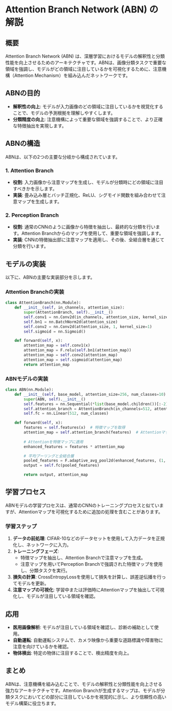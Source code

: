 # Attention Branch Network (ABN) の解説

## 概要
Attention Branch Network (ABN) は、深層学習におけるモデルの解釈性と分類性能を向上させるためのアーキテクチャです。ABNは、画像分類タスクで重要な領域を強調し、モデルがどの領域に注目しているかを可視化するために、注意機構（Attention Mechanism）を組み込んだネットワークです。

## ABNの目的
- **解釈性の向上**: モデルが入力画像のどの領域に注目しているかを視覚化することで、モデルの予測根拠を理解しやすくします。
- **分類精度の向上**: 注意機構によって重要な領域を強調することで、より正確な特徴抽出を実現します。

## ABNの構造
ABNは、以下の2つの主要な分岐から構成されています。

### 1. Attention Branch
- **役割**: 入力画像から注意マップを生成し、モデルが分類時にどの領域に注目すべきかを示します。
- **実装**: 畳み込み層とバッチ正規化、ReLU、シグモイド関数を組み合わせて注意マップを生成します。

### 2. Perception Branch
- **役割**: 通常のCNNのように画像から特徴を抽出し、最終的な分類を行います。Attention Branchからのマップを使用して、重要な領域を強調します。
- **実装**: CNNの特徴抽出部に注意マップを適用し、その後、全結合層を通じて分類を行います。

## モデルの実装
以下に、ABNの主要な実装部分を示します。

### Attention Branchの実装
```python
class AttentionBranch(nn.Module):
    def __init__(self, in_channels, attention_size):
        super(AttentionBranch, self).__init__()
        self.conv1 = nn.Conv2d(in_channels, attention_size, kernel_size=3, padding=1)
        self.bn1 = nn.BatchNorm2d(attention_size)
        self.conv2 = nn.Conv2d(attention_size, 1, kernel_size=1)
        self.sigmoid = nn.Sigmoid()

    def forward(self, x):
        attention_map = self.conv1(x)
        attention_map = F.relu(self.bn1(attention_map))
        attention_map = self.conv2(attention_map)
        attention_map = self.sigmoid(attention_map)
        return attention_map
```

### ABNモデルの実装
```python
class ABN(nn.Module):
    def __init__(self, base_model, attention_size=256, num_classes=10):
        super(ABN, self).__init__()
        self.features = nn.Sequential(*list(base_model.children())[:-2])  # 最後の畳み込み層まで使用
        self.attention_branch = AttentionBranch(in_channels=512, attention_size=attention_size)
        self.fc = nn.Linear(512, num_classes)

    def forward(self, x):
        features = self.features(x)  # 特徴マップを取得
        attention_map = self.attention_branch(features)  # Attentionマップを生成
        
        # Attentionを特徴マップに適用
        enhanced_features = features * attention_map

        # 平均プーリングと全結合層
        pooled_features = F.adaptive_avg_pool2d(enhanced_features, (1, 1)).view(x.size(0), -1)
        output = self.fc(pooled_features)

        return output, attention_map
```

## 学習プロセス
ABNモデルの学習プロセスは、通常のCNNのトレーニングプロセスと似ていますが、Attentionマップを可視化するために追加の処理を含むことがあります。

### 学習ステップ
1. **データの前処理**: CIFAR-10などのデータセットを使用して入力データを正規化し、ネットワークに入力。
2. **トレーニングフェーズ**:
   - 特徴マップを抽出し、Attention Branchで注意マップを生成。
   - 注意マップを用いてPerception Branchで強調された特徴マップを使用し、分類タスクを実行。
3. **損失の計算**: CrossEntropyLossを使用して損失を計算し、誤差逆伝播を行ってモデルを更新。
4. **注意マップの可視化**: 学習中または評価時にAttentionマップを抽出して可視化し、モデルが注目している領域を確認。

## 応用
- **医用画像解析**: モデルが注目している領域を確認し、診断の補助として使用。
- **自動運転**: 自動運転システムで、カメラ映像から重要な道路標識や障害物に注意を向けているかを確認。
- **物体検出**: 特定の物体に注目することで、検出精度を向上。

## まとめ
ABNは、注意機構を組み込むことで、モデルの解釈性と分類性能を向上させる強力なアーキテクチャです。Attention Branchが生成するマップは、モデルが分類タスクにおいてどの部分に注目しているかを視覚的に示し、より信頼性の高いモデル構築に役立ちます。
